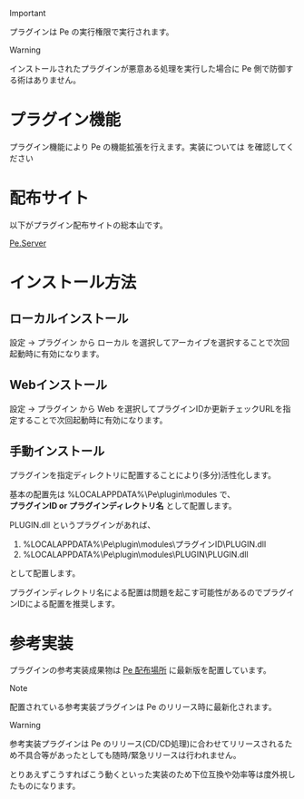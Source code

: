 > [!IMPORTANT]
> プラグインは Pe の実行権限で実行されます。

> [!WARNING]
> インストールされたプラグインが悪意ある処理を実行した場合に Pe 側で防御する術はありません。

# プラグイン機能

プラグイン機能により Pe の機能拡張を行えます。実装については <MdLink page="dev.plugin" /> を確認してください

# 配布サイト

以下がプラグイン配布サイトの総本山です。

[Pe.Server](https://peserver.site/plugin)

# インストール方法

## ローカルインストール

設定 → プラグイン から <MdInline kind="ui">ローカル</MdInline> を選択してアーカイブを選択することで次回起動時に有効になります。

## Webインストール

設定 → プラグイン から <MdInline kind="ui">Web</MdInline> を選択してプラグインIDか更新チェックURLを指定することで次回起動時に有効になります。

## 手動インストール

プラグインを指定ディレクトリに配置することにより(多分)活性化します。

基本の配置先は <MdPath>%LOCALAPPDATA%\Pe\plugin\modules</MdPath> で、<br />
**プラグインID or プラグインディレクトリ名** として配置します。

PLUGIN.dll というプラグインがあれば、

1. <MdPath>%LOCALAPPDATA%\Pe\plugin\modules\プラグインID\PLUGIN.dll</MdPath>
2. <MdPath>%LOCALAPPDATA%\Pe\plugin\modules\PLUGIN\PLUGIN.dll</MdPath>

として配置します。

プラグインディレクトリ名による配置は問題を起こす可能性があるのでプラグインIDによる配置を推奨します。

# 参考実装

プラグインの参考実装成果物は [Pe 配布場所](https://github.com/sk-0520/Pe/releases/latest) に最新版を配置しています。

> [!NOTE]
> 配置されている参考実装プラグインは Pe のリリース時に最新化されます。

> [!WARNING]
> 参考実装プラグインは Pe のリリース(CD/CD処理)に合わせてリリースされるため不具合等があったとしても随時/緊急リリースは行われません。
> 
> とりあえずこうすればこう動くといった実装のため下位互換や効率等は度外視したものになります。

